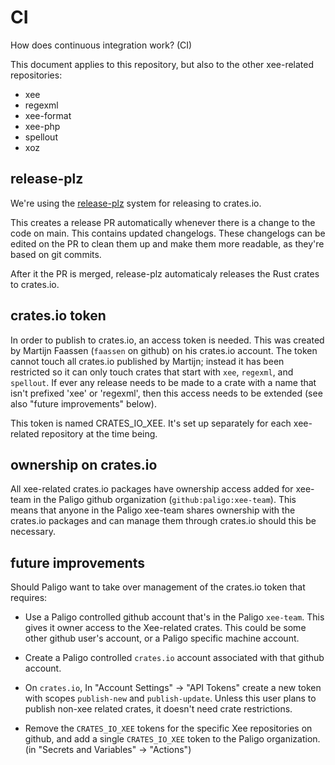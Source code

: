 # CI

How does continuous integration work? (CI)

This document applies to this repository, but also to the other xee-related
repositories:

- xee
- regexml
- xee-format
- xee-php
- spellout
- xoz

## release-plz

We're using the [release-plz](https://release-plz.dev/) system for releasing to
crates.io.

This creates a release PR automatically whenever there is a change to the code
on main. This contains updated changelogs. These changelogs can be edited on
the PR to clean them up and make them more readable, as they're based on git
commits.

After it the PR is merged, release-plz automaticaly releases the Rust crates to
crates.io.

## crates.io token

In order to publish to crates.io, an access token is needed. This was created
by Martijn Faassen (`faassen` on github) on his crates.io account. The token
cannot touch all crates.io published by Martijn; instead it has been restricted
so it can only touch crates that start with `xee`, `regexml`, and `spellout`.
If ever any release needs to be made to a crate with a name that isn't prefixed
'xee' or 'regexml', then this access needs to be extended (see also "future
improvements" below).

This token is named CRATES_IO_XEE. It's set up separately for each xee-related
repository at the time being. 

## ownership on crates.io

All xee-related crates.io packages have ownership access added for xee-team in
the Paligo github organization (`github:paligo:xee-team`). This means that
anyone in the Paligo xee-team shares ownership with the crates.io packages and
can manage them through crates.io should this be necessary.

## future improvements

Should Paligo want to take over management of the crates.io token that
requires:

- Use a Paligo controlled github account that's in the Paligo `xee-team`. This
  gives it owner access to the Xee-related crates. This could be some other
  github user's account, or a Paligo specific machine account.

- Create a Paligo controlled `crates.io` account associated with that github
  account.

- On `crates.io`, In "Account Settings" -> "API Tokens" create a new token with
  scopes `publish-new` and `publish-update`. Unless this user plans to publish
  non-xee related crates, it doesn't need crate restrictions.
  
- Remove the `CRATES_IO_XEE` tokens for the specific Xee repositories on
  github, and add a single `CRATES_IO_XEE` token to the Paligo organization.
  (in "Secrets and Variables" -> "Actions")



